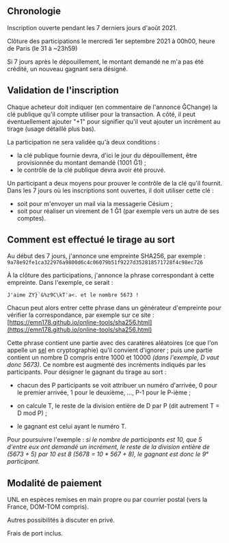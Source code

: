 ## Chronologie 

Inscription ouverte pendant les 7 derniers jours d'août 2021.

Clôture des participations le mercredi 1er septembre 2021 à 00h00, heure de Paris (le 31 à ~23h59)

Si 7 jours après le dépouillement, le montant demandé ne m'a pas été crédité, un nouveau gagnant sera désigné.

## Validation de l'inscription

Chaque acheteur doit indiquer (en commentaire de l'annonce ĞChange) la clé publique qu'il compte utiliser pour la transaction. A côté, il peut éventuellement ajouter "+1" pour signifier qu'il veut ajouter un incrément au tirage (usage détaillé plus bas).

La participation ne sera validée qu'à deux conditions :
- la clé publique fournie devra, d'ici le jour du dépouillement, être provisionnée du montant demandé (1001 Ğ1) ;
- le contrôle de la clé publique devra avoir été prouvé. 

Un participant a deux moyens pour prouver le contrôle de la clé qu'il fournit. Dans les 7 jours où les inscriptions sont ouvertes, il doit utiliser cette clé :
- soit pour m'envoyer un mail via la messagerie Césium ;
- soit pour réaliser un virement de 1 Ğ1 (par exemple vers un autre de ses comptes).

## Comment est effectué le tirage au sort

Au début des 7 jours, j'annonce une empreinte SHA256, par exemple :  
`9a78e92fe1ca322976a9800d6c4c06079b51f9227d352818571728f4c98ec726`

À la clôture des participations, j'annonce la phrase correspondant à cette empreinte. Dans l'exemple, ce serait :  
```
J'aime ZY}`&%z9C\kT'a<. et le nombre 5673 !
```

Chacun peut alors entrer cette phrase dans un générateur d'empreinte pour vérifier la correspondance, par exemple sur ce site : [https://emn178.github.io/online-tools/sha256.html](https://emn178.github.io/online-tools/sha256.html)

Cette phrase contient une partie avec des caratères aléatoires (ce que l'on appelle un [sel](https://fr.wikipedia.org/wiki/Salage_(cryptographie)) en cryptographie) qu'il convient d'ignorer ; puis une partie contient un nombre D compris entre 1000 et 10000 _(dans l'exemple, D vaut donc 5673)_. Ce nombre est augmenté des incréments indiqués par les participants. Pour désigner le gagnant du tirage au sort :

- chacun des P participants se voit attribuer un numéro d'arrivée, 0 pour le premier arrivée, 1 pour le deuxième, ..., P-1 pour le P-ième ;

- on calcule T, le reste de la division entière de D par P (dit autrement T = D mod P) ;

- le gagnant est celui ayant le numéro T.

Pour poursuivre l'exemple : _si le nombre de participants est 10, que 5 d'entre eux ont demandé un incrément, le reste de la division entière de (5673 + 5) par 10 est 8 (5678 = 10 * 567 + 8), le gagnant est donc le 9ᵉ participant._

## Modalité de paiement 

UNL en espèces remises en main propre ou par courrier postal (vers la France, DOM-TOM compris).

Autres possibilités à discuter en privé. 

Frais de port inclus.

